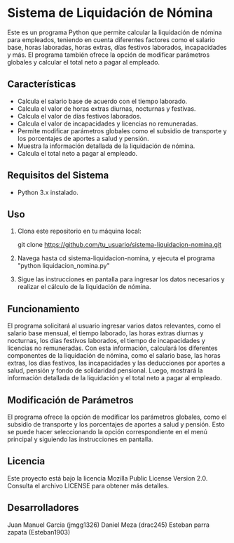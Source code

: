 # Sistema de Liquidación de Nómina

Este es un programa Python que permite calcular la liquidación de nómina para empleados, teniendo en cuenta diferentes factores como el salario base, horas laboradas, horas extras, días festivos laborados, incapacidades y más. El programa también ofrece la opción de modificar parámetros globales y calcular el total neto a pagar al empleado.

## Características

- Calcula el salario base de acuerdo con el tiempo laborado.
- Calcula el valor de horas extras diurnas, nocturnas y festivas.
- Calcula el valor de días festivos laborados.
- Calcula el valor de incapacidades y licencias no remuneradas.
- Permite modificar parámetros globales como el subsidio de transporte y los porcentajes de aportes a salud y pensión.
- Muestra la información detallada de la liquidación de nómina.
- Calcula el total neto a pagar al empleado.

## Requisitos del Sistema

- Python 3.x instalado.

## Uso

1. Clona este repositorio en tu máquina local:

    git clone https://github.com/tu_usuario/sistema-liquidacion-nomina.git

2. Navega hasta cd sistema-liquidacion-nomina, y ejecuta el programa "python liquidacion_nomina.py"

3. Sigue las instrucciones en pantalla para ingresar los datos necesarios y realizar el cálculo de la liquidación de nómina.

## Funcionamiento

El programa solicitará al usuario ingresar varios datos relevantes, como el salario base mensual, el tiempo laborado, las horas extras diurnas y nocturnas, los días festivos laborados, el tiempo de incapacidades y licencias no remuneradas. Con esta información, calculará los diferentes componentes de la liquidación de nómina, como el salario base, las horas extras, los días festivos, las incapacidades y las deducciones por aportes a salud, pensión y fondo de solidaridad pensional. Luego, mostrará la información detallada de la liquidación y el total neto a pagar al empleado.

## Modificación de Parámetros

El programa ofrece la opción de modificar los parámetros globales, como el subsidio de transporte y los porcentajes de aportes a salud y pensión. Esto se puede hacer seleccionando la opción correspondiente en el menú principal y siguiendo las instrucciones en pantalla.

## Licencia

Este proyecto está bajo la licencia Mozilla Public License Version 2.0. Consulta el archivo LICENSE para obtener más detalles.

## Desarrolladores

Juan Manuel Garcia (jmgg1326)
Daniel Meza (drac245)
Esteban parra zapata (Esteban1903)
